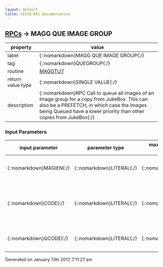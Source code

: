```yaml
---
layout: default
title: VISTA RPC documentation
---
```




## [RPCs](TableOfContent.md) &#8594; MAGG QUE IMAGE GROUP 

 property | value 
--- | --- 
 label | {::nomarkdown}MAGG QUE IMAGE GROUP{:/}
 tag | {::nomarkdown}QUEGROUP{:/}
 routine | [MAGGTU7](http://code.osehra.org/dox/Routine_MAGGTU7_source.html)
 return value type | {::nomarkdown}SINGLE VALUE{:/}
 description | {::nomarkdown}RPC Call to queue all images of an  Image group for a copy from JukeBox.  This can also be a PREFETCH, in which case the Images being  Queued have a lower priority than other copies from JukeBox{:/}

### Input Parameters

| input parameter | parameter type | maximum data length | required | description | 
| --- | --- | --- | --- | --- | 
| {::nomarkdown}MAGIEN{:/} | {::nomarkdown}LITERAL{:/} | {::nomarkdown}30{:/} | {::nomarkdown}true{:/} | {::nomarkdown}This is the IEN of the Image Group in MAG(2005 file.{:/} | 
| {::nomarkdown}CODE{:/} | {::nomarkdown}LITERAL{:/} | {::nomarkdown}10{:/} | {::nomarkdown}true{:/} | {::nomarkdown}        ; CODE is a string code for which images to Queue        ;     [\A\ Abatract        ;     [\F\ Full Resolution        ;     [\B\ Big File{:/} | 
| {::nomarkdown}QCODE{:/} | {::nomarkdown}LITERAL{:/} | {::nomarkdown}10{:/} | {::nomarkdown}true{:/} | {::nomarkdown} QCODE is a QUEUE code.  If = 1 then this is a prefetch{:/} | 




 Generated on January 13th 2017, 7:11:27 am